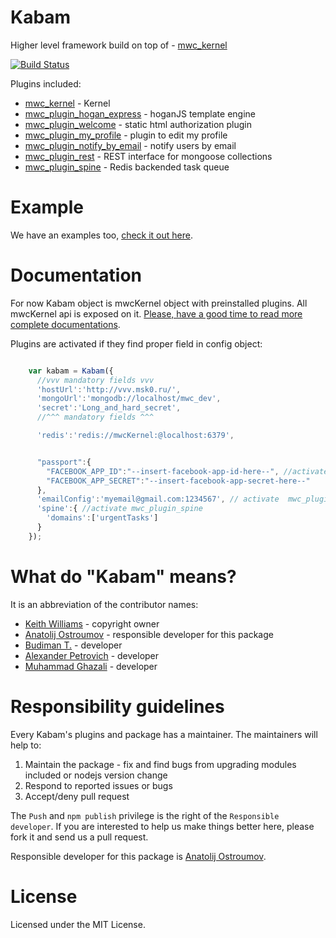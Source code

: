 Kabam
========

Higher level framework build on top of - [mwc_kernel](https://github.com/mywebclass/mwc_kernel)

[![Build Status](https://travis-ci.org/mykabam/kabam.png)](https://travis-ci.org/mykabam/kabam)

Plugins included:

- [mwc_kernel](https://github.com/mywebclass/mwc_kernel) - Kernel
- [mwc_plugin_hogan_express](https://github.com/mywebclass/mwc_plugin_hogan_express) - hoganJS template engine
- [mwc_plugin_welcome](https://github.com/mywebclass/mwc_plugin_welcome) - static html authorization plugin
- [mwc_plugin_my_profile](https://github.com/mywebclass/mwc_plugin_my_profile) - plugin to edit my profile
- [mwc_plugin_notify_by_email](https://github.com/mywebclass/mwc_plugin_notify_by_email) - notify users by email
- [mwc_plugin_rest](https://github.com/mywebclass/mwc_plugin_rest) - REST interface for mongoose collections
- [mwc_plugin_spine](https://github.com/mywebclass/mwc_plugin_spine) - Redis backended task queue

Example
=========

We have an examples too, [check it out here](https://github.com/mykabam/kabam/blob/master/example/example.js).

Documentation
=========

For now Kabam object is mwcKernel object with preinstalled plugins.
All mwcKernel api is exposed on it.
[Please, have a good time to read more complete documentations](http://ci.monimus.com/docs/#/api).

Plugins are activated if they find proper field in config object:

```javascript

    var kabam = Kabam({
      //vvv mandatory fields vvv
      'hostUrl':'http://vvv.msk0.ru/',
      'mongoUrl':'mongodb://localhost/mwc_dev',
      'secret':'Long_and_hard_secret',
      //^^^ mandatory fields ^^^

      'redis':'redis://mwcKernel:@localhost:6379',


      "passport":{
        "FACEBOOK_APP_ID":"--insert-facebook-app-id-here--", //activate autorization for facebook by /auth/facebook
        "FACEBOOK_APP_SECRET":"--insert-facebook-app-secret-here--"
      },
      'emailConfig':'myemail@gmail.com:1234567', // activate  mwc_plugin_notify_by_email
      'spine':{ //activate mwc_plugin_spine
        'domains':['urgentTasks']
      }
    });

```

What do "Kabam" means?
================

It is an abbreviation of the contributor names:

 - [Keith Williams](https://github.com/kaw393939) - copyright owner
 - [Anatolij Ostroumov](https://github.com/vodolaz095) - responsible developer for this package
 - [Budiman T.](https://github.com/valmy) - developer
 - [Alexander Petrovich](https://github.com/chopachom) - developer
 - [Muhammad Ghazali](https://github.com/muhammadghazali) - developer

Responsibility guidelines
================

Every Kabam's plugins and package has a maintainer. The maintainers will help to:

1. Maintain the package - fix and find bugs from upgrading modules included or nodejs version change
2. Respond to reported issues or bugs
3. Accept/deny pull request

The `Push` and `npm publish` privilege is the right of the `Responsible developer`. If you are interested to help us make things better here, please fork it and send us a pull request.

Responsible developer for this package is  [Anatolij Ostroumov](https://github.com/vodolaz095).

License
========

Licensed under the MIT License.